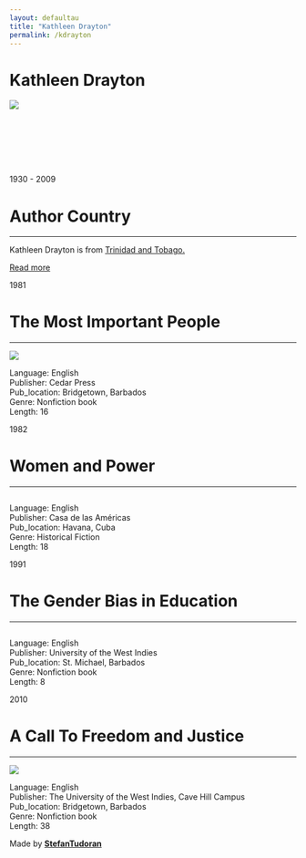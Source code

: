 ```yaml
---
layout: defaultau
title: "Kathleen Drayton"
permalink: /kdrayton
---
```

<!-- partial:index.partial.html -->
<div class="content">
    <h1>Kathleen Drayton</h1>
    <div class="quote">
        <div><img src="http://www theintegrationistcaribbean.org/wp-content/uploads/2014/02/Kathleen-Drayton1.jpg" class="logo"></div>
    </div>
    <div class="timeline">
        <div style="padding-bottom:100px;"></div>
        <div class="block">
            <div class="date right"><p class="right"> 1930 - 2009 </p></div>
            <div class="dot"></div>
            <div class="left first">
            <div class="author_country">
                <h1>Author Country</h1><hr>
          <div class="aclocation">  <p>Kathleen Drayton is from <a href="http://localhost:4000/3">Trinidad and Tobago.</a></p></div>
              <div class="acreadmore">   <a href="NA" target="_blank">Read more</a></div>
            </div>
            </div>
        </div>
        <div class="block">
            <div class="date left"><p class="left">1981</p></div>
            <div class="dot"></div>
            <div class="right">
                <h1>The Most Important People</h1><hr>
                <p><img src="https://scontent.fdcf1-1.fna.fbcdn.net/v/t1.6435-9/174777387_2380186138793088_8798988671334673485_n.jpg?_nc_cat=103&ccb=1-7&_nc_sid=973b4a&_nc_ohc=toY1pbrPcZcAX9ApOKu&_nc_ht=scontent.fdcf1-1.fna&oh=00_AfA6zCZNaKAutpVrWWNcll7YerEpWy3ICIALvOSzCOufmg&oe=63927F51"></p>
                <p>
                Language: English<br/>
                Publisher: Cedar Press<br/>
                Pub_location: Bridgetown, Barbados<br/>
                Genre: Nonfiction book<br/>
                Length: 16</p>
            </div>
        </div>
        <div class="block">
            <div class="date right"><p class="right">1982</p></div>
            <div class="dot"></div>
            <div class="left hide">
                <h1>Women and Power</h1><hr>
                <p><img src=""></p>
                <p>Language: English <br/>
                Publisher: Casa de las Américas<br/>
                Pub_location: Havana, Cuba<br/>
                Genre: Historical Fiction<br/>
                Length: 18</p>
            </div>
        </div>
        <div class="block">
            <div class="date left"><p class="left">1991</p></div>
            <div class="dot"></div>
            <div class="right hide">
                <h1>The Gender Bias in Education</h1><hr>
                <p><img src=""></p>
                <p>Language: English<br/>
                Publisher: University of the West Indies<br/>
                Pub_location: St. Michael, Barbados<br/>
                Genre: Nonfiction book<br/>
                Length: 8</p>
            </div>
        </div>
        <div class="block">
            <div class="date right"><p class="right">2010</p></div>
            <div class="dot"></div>
            <div class="left hide">
                <h1>A Call To Freedom and Justice</h1><hr>
                <p><img src="https://pictures.abebooks.com/inventory/md/md14200740593.jpg"></p>
                <p>Language: English<br/>
                Publisher: The University of the West Indies, Cave Hill Campus<br/>
                Pub_location: Bridgetown, Barbados<br/>
                Genre: Nonfiction book<br/>
                Length: 38</p>
            </div>
        </div>
        <div id="footer">
        <p id="copyright">Made by&nbsp;<strong><a href="https://www.linkedin.com/in/nicolae-stefan-tudoran-b02291127/" target="_blank">StefanTudoran</a></strong></p>
    </div>
</div>
<!-- partial -->
  <script src='https://cdnjs.cloudflare.com/ajax/libs/jquery/3.1.1/jquery.min.js'></script><script  src="assets/js/authorscript.js"></script>
